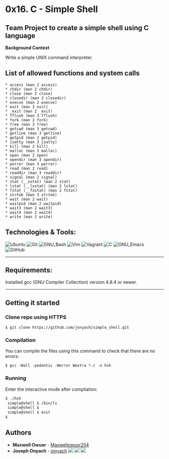 # 0x16. C - Simple Shell
## Team Project to create a simple shell using C language
**Background Context**

Write a simple UNIX command interpreter.

## List of allowed functions and system calls

	* access (man 2 access)
	* chdir (man 2 chdir)
	* close (man 2 close)
	* closedir (man 3 closedir)
	* execve (man 2 execve)
	* exit (man 3 exit)
	* _exit (man 2 _exit)
	* fflush (man 3 fflush)
	* fork (man 2 fork)
	* free (man 3 free)
	* getcwd (man 3 getcwd)
	* getline (man 3 getline)
	* getpid (man 2 getpid)
	* isatty (man 3 isatty)
	* kill (man 2 kill)
	* malloc (man 3 malloc)
	* open (man 2 open)
	* opendir (man 3 opendir)
	* perror (man 3 perror)
	* read (man 2 read)
	* readdir (man 3 readdir)
	* signal (man 2 signal)
	* stat (__xstat) (man 2 stat)
	* lstat (__lxstat) (man 2 lstat)
	* fstat (__fxstat) (man 2 fstat)
	* strtok (man 3 strtok)
	* wait (man 2 wait)
	* waitpid (man 2 waitpid)
	* wait3 (man 2 wait3)
	* wait4 (man 2 wait4)
	* write (man 2 write)

## Technologies & Tools:

![Ubuntu](https://img.shields.io/badge/≡-Ubuntu-E95420?&style=flat-square&logo=Ubuntu&labelColor=282828)
![Git](https://img.shields.io/badge/≡-Git-F05032?logo=git&style=flat-square&labelColor=282828)
![GNU_Bash](https://img.shields.io/badge/≡-GNU_Bash-4EAA25?logo=GNU-Bash&style=flat-square&labelColor=282828)
![Vim](https://img.shields.io/badge/≡-Vim-019733?logo=Vim&style=flat-square&logoColor=019733&labelColor=282828)
![Vagrant](https://img.shields.io/badge/≡-Vagrant-1563FF?logo=Vagrant&style=flat-square&logoColor=1563FF&labelColor=282828)
![C](https://img.shields.io/badge/≡-C-A8B9CC?logo=C&style=flat-square&labelColor=282828)
![GNU_Emacs](https://img.shields.io/badge/≡-GNU_Emacs-7F5AB6?logo=GNU-Emacs&style=flat-square&labelColor=282828)
![GitHub](https://img.shields.io/badge/≡-GitHub-181717?logo=GitHub&style=flat-square&labelColor=282828)

---

## Requirements:
Installed gcc (GNU Compiler Collection) version 4.8.4 or newer.

---

## Getting it started
### Clone repo using HTTPS
```
$ git clone https://github.com/jonyach/simple_shell.git
```

### Compilation
You can compile the files using this command to check that there are no errors:
```
$ gcc -Wall -pedantic -Werror Wextra *.c -o hsh
```

### Running
Enter the interactive mode after compilation:
```bash
$ ./hsh
 simple@shell $ /bin/ls
 simple@shell $
 simple@shell $ exit
$
```

## Authors
* **Maxwell Owuor** - [Maxwellowuor254](https://github.com/Maxwellowuor254)
* **Joseph Onyach** - [jonyach](https://github.com/jonyach)
[<img src="https://img.shields.io/badge/Twitter-1DA1F2.svg?&style=plastic&logo=twitter&logoColor=white"/>](https://twitter.com/joseph_onyach)
[<img src="https://img.shields.io/badge/Linkedin-0A66C2.svg?&style=plastic&logo=linkedin&logoColor=white"/>](https://www.linkedin.com/in/joseph-onyach-46bbb9223/)
[<img src="https://img.shields.io/badge/GitHub-181717.svg?&style=plastic&logo=github&logoColor=white"/>](https://github.com/jonyach)
